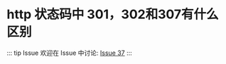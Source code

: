 # http 状态码中 301，302和307有什么区别



::: tip Issue 
 欢迎在 Issue 中讨论: [Issue 37](https://github.com/shfshanyue/Daily-Question/issues/37) 
:::